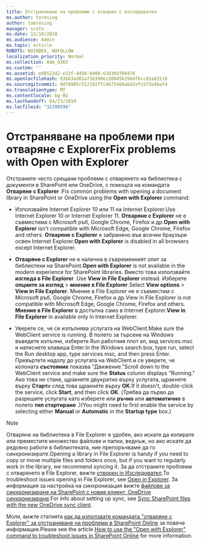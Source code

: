 ```yaml
---
title: Отстраняване на проблеми с отворен с изследовател
ms.author: toresing
author: tomresing
manager: scotv
ms.date: 12/10/2018
ms.audience: Admin
ms.topic: article
ROBOTS: NOINDEX, NOFOLLOW
localization_priority: Normal
ms.collection: Adm_O365
ms.custom: ''
ms.assetid: ed852342-e33f-4450-8400-63d30df09476
ms.openlocfilehash: 03bb3ad01a716390ec50845b29ddf6cc81a83116
ms.sourcegitcommit: 9d78905c512192ffc4675468abd2efc5f2e4baf4
ms.translationtype: MT
ms.contentlocale: bg-BG
ms.lasthandoff: 04/23/2019
ms.locfileid: "32390596"
---
```

# <a name="fix-problems-with-open-with-explorer"></a><span data-ttu-id="3be97-102">Отстраняване на проблеми при отваряне с Explorer</span><span class="sxs-lookup"><span data-stu-id="3be97-102">Fix problems with Open with Explorer</span></span>

<span data-ttu-id="3be97-103">Отстраните често срещани проблеми с отварянето на библиотека с документи в SharePoint или OneDrive, с помощта на командата **Отваряне с Explorer** :</span><span class="sxs-lookup"><span data-stu-id="3be97-103">Fix common problems with opening a document library in SharePoint or OneDrive using the **Open with Explorer** command:</span></span> 
  
- <span data-ttu-id="3be97-104">Използвайте Internet Explorer 10 или 11 на Internet Explorer.</span><span class="sxs-lookup"><span data-stu-id="3be97-104">Use Internet Explorer 10 or Internet Explorer 11.</span></span> <span data-ttu-id="3be97-105">**Отваряне с Explorer** не е съвместима с Microsoft ръб, Google Chrome, Firefox и др.</span><span class="sxs-lookup"><span data-stu-id="3be97-105">**Open with Explorer** isn't compatible with Microsoft Edge, Google Chrome, Firefox and others.</span></span> <span data-ttu-id="3be97-106">**Отваряне с Explorer** е забранено във всички браузъри освен Internet Explorer.</span><span class="sxs-lookup"><span data-stu-id="3be97-106">**Open with Explorer** is disabled in all browsers except Internet Explorer.</span></span> 
    
- <span data-ttu-id="3be97-107">**Отваряне с Explorer** не е налична в съвременният опит за библиотеки на SharePoint.</span><span class="sxs-lookup"><span data-stu-id="3be97-107">**Open with Explorer** is not available in the modern experience for SharePoint libraries.</span></span> <span data-ttu-id="3be97-108">Вместо това използвайте **изгледа в File Explorer** .</span><span class="sxs-lookup"><span data-stu-id="3be97-108">Use **View in File Explorer** instead.</span></span> <span data-ttu-id="3be97-109">Изберете **опциите за изглед** \> **мнение в File Explorer**.</span><span class="sxs-lookup"><span data-stu-id="3be97-109">Select **View options** \> **View in File Explorer**.</span></span> <span data-ttu-id="3be97-110">Мнение в File Explorer не е съвместим с Microsoft ръб, Google Chrome, Firefox и др.</span><span class="sxs-lookup"><span data-stu-id="3be97-110">View in File Explorer is not compatible with Microsoft Edge, Google Chrome, Firefox and others.</span></span> <span data-ttu-id="3be97-111">**Мнение в File Explorer** в достъпна само в Internet Explorer.</span><span class="sxs-lookup"><span data-stu-id="3be97-111">**View in File Explorer** in available only in Internet Explorer.</span></span> 
    
- <span data-ttu-id="3be97-112">Уверете се, че се изпълнява услугата на WebClient.</span><span class="sxs-lookup"><span data-stu-id="3be97-112">Make sure the WebClient service is running.</span></span> <span data-ttu-id="3be97-113">В полето за търсене на Windows въведете изпълни, изберете Run работния плот ап, вид services.msc и натиснете клавиша Enter.</span><span class="sxs-lookup"><span data-stu-id="3be97-113">In the Windows search box, type run, select the Run desktop app, type services.msc, and then press Enter.</span></span> <span data-ttu-id="3be97-114">Превъртете надолу до услугата на WebClient и се уверете, че колоната **състояние** показва "Движение."</span><span class="sxs-lookup"><span data-stu-id="3be97-114">Scroll down to the WebClient service and make sure the **Status** column displays "Running."</span></span> <span data-ttu-id="3be97-115">Ако това не стане, щракнете двукратно върху услугата, щракнете върху **Старт**и след това щракнете върху **OK**.</span><span class="sxs-lookup"><span data-stu-id="3be97-115">If it doesn't, double-click the service, click **Start**, and then click **OK**.</span></span> <span data-ttu-id="3be97-116">(Трябва да първо да разрешите услугата като изберете или **ръчно** или **автоматично** в полето **тип стартиране** .)</span><span class="sxs-lookup"><span data-stu-id="3be97-116">(You might need to first enable the service by selecting either **Manual** or **Automatic** in the **Startup type** box.)</span></span> 
    
> [!NOTE]
> <span data-ttu-id="3be97-117">Отваряне на библиотека в File Explorer е удобен, ако искате да копирате или преместите множество файлове и папки, веднъж, но ако искате да редовно работи в библиотеката, ние препоръчваме да го синхронизирате.</span><span class="sxs-lookup"><span data-stu-id="3be97-117">Opening a library in File Explorer is handy if you need to copy or move multiple files and folders once, but if you want to regularly work in the library, we recommend syncing it.</span></span> <span data-ttu-id="3be97-118">За да отстраните проблеми с отварянето в File Explorer, вижте [отворен in Изследовател](https://go.microsoft.com/fwlink/?linkid=871665).</span><span class="sxs-lookup"><span data-stu-id="3be97-118">To troubleshoot issues opening in File Explorer, see [Open in Explorer](https://go.microsoft.com/fwlink/?linkid=871665).</span></span> <span data-ttu-id="3be97-119">За информация за настройка на синхронизация вижте [файлове за синхронизиране на SharePoint с новия клиент, OneDrive синхронизиране](https://go.microsoft.com/fwlink/?linkid=871666).</span><span class="sxs-lookup"><span data-stu-id="3be97-119">For info about setting up sync, see [Sync SharePoint files with the new OneDrive sync client](https://go.microsoft.com/fwlink/?linkid=871666).</span></span>
  
<span data-ttu-id="3be97-120">Моля, вижте статията [как да използвате командата "отваряне с Explorer" за отстраняване на проблеми в SharePoint Online](https://support.office.com/article/How-to-use-the-Open-with-Explorer-command-to-troubleshoot-issues-in-SharePoint-Online-87155331-0c92-4224-a4c1-da5c21c4ade4) за повече информация.</span><span class="sxs-lookup"><span data-stu-id="3be97-120">Please see the article [How to use the "Open with Explorer" command to troubleshoot issues in SharePoint Online](https://support.office.com/article/How-to-use-the-Open-with-Explorer-command-to-troubleshoot-issues-in-SharePoint-Online-87155331-0c92-4224-a4c1-da5c21c4ade4) for more information.</span></span> 
  

